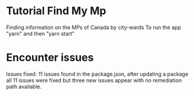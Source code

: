 # Tutorial Find My Mp
Finding information on the MPs of Canada by city-wards
To run the app "yarn" and then "yarn start"

# Encounter issues
Issues fixed: 11 issues found in the package.json, after updating a package all 11 issues were fixed but three new issues appear with no remediation path available.
